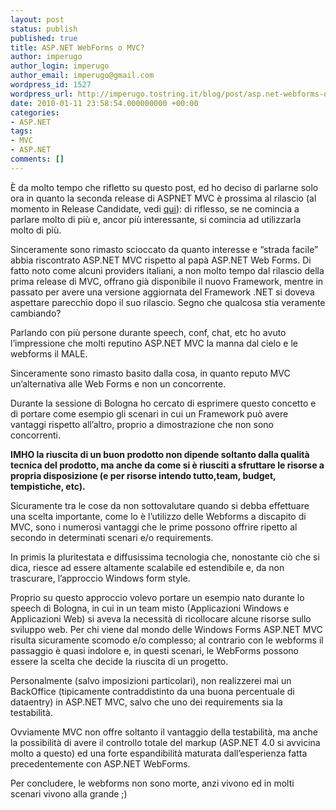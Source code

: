 ```yaml
---
layout: post
status: publish
published: true
title: ASP.NET WebForms o MVC?
author: imperugo
author_login: imperugo
author_email: imperugo@gmail.com
wordpress_id: 1527
wordpress_url: http://imperugo.tostring.it/blog/post/asp.net-webforms-o-mvc/
date: 2010-01-11 23:58:54.000000000 +00:00
categories:
- ASP.NET
tags:
- MVC
- ASP.NET
comments: []
---
```

<p>
	&Egrave; da molto tempo che rifletto su questo post, ed ho deciso di parlarne solo ora in quanto la seconda release di ASPNET MVC &egrave; prossima al rilascio (al momento in Release Candidate, vedi <a href="http://imperugo.tostring.it/blog/post/aspnet-mvc-2-release-candidate-is-out" target="_blank" title="ASP.NET MVC 2 Release Candidate is out">qui</a>): di riflesso, se ne comincia a parlare molto di pi&ugrave; e, ancor pi&ugrave; interessante, si comincia ad utilizzarla molto di pi&ugrave;.</p>
<p>
	Sinceramente sono rimasto scioccato da quanto interesse e &ldquo;strada facile&rdquo; abbia riscontrato ASP.NET MVC rispetto al pap&agrave; ASP.NET Web Forms. Di fatto noto come alcuni providers italiani, a non molto tempo dal rilascio della prima release di MVC, offrano gi&agrave; disponibile il nuovo Framework, mentre in passato per avere una versione aggiornata del Framework .NET si doveva aspettare parecchio dopo il suo rilascio. Segno che qualcosa stia veramente cambiando?</p>
<p>
	Parlando con pi&ugrave; persone durante speech, conf, chat, etc ho avuto l&rsquo;impressione che molti reputino ASP.NET MVC la manna dal cielo e le webforms il MALE.</p>
<p>
	Sinceramente sono rimasto basito dalla cosa, in quanto reputo MVC un&rsquo;alternativa alle Web Forms e non un concorrente.</p>
<p>
	Durante la sessione di Bologna ho cercato di esprimere questo concetto e di portare come esempio gli scenari in cui un Framework pu&ograve; avere vantaggi rispetto all&rsquo;altro, proprio a dimostrazione che non sono concorrenti.</p>
<p>
	<strong>IMHO la riuscita di un buon prodotto non dipende soltanto dalla qualit&agrave; tecnica del prodotto, ma anche da come si &egrave; riusciti a sfruttare le risorse a propria disposizione (e per risorse intendo tutto,team, budget, tempistiche, etc).</strong></p>
<p>
	Sicuramente tra le cose da non sottovalutare quando si debba effettuare una scelta importante, come lo &egrave; l&rsquo;utilizzo delle Webforms a discapito di MVC, sono i numerosi vantaggi che le prime possono offrire ripetto al secondo in determinati scenari e/o requirements.</p>
<p>
	In primis la pluritestata e diffusissima tecnologia che, nonostante ci&ograve; che si dica, riesce ad essere altamente scalabile ed estendibile e, da non trascurare, l&rsquo;approccio Windows form style.</p>
<p>
	Proprio su questo approccio volevo portare un esempio nato durante lo speech di Bologna, in cui in un team misto (Applicazioni Windows e Applicazioni Web) si aveva la necessit&agrave; di ricollocare alcune risorse sullo sviluppo web. Per chi viene dal mondo delle Windows Forms ASP.NET MVC risulta sicuramente scomodo e/o complesso; al contrario con le webforms il passaggio &egrave; quasi indolore e, in questi scenari, le WebForms possono essere la scelta che decide la riuscita di un progetto.</p>
<p>
	Personalmente (salvo imposizioni particolari), non realizzerei mai un BackOffice (tipicamente contraddistinto da una buona percentuale di dataentry) in ASP.NET MVC, salvo che uno dei requirements sia la testabilit&agrave;.</p>
<p>
	Ovviamente MVC non offre soltanto il vantaggio della testabilit&agrave;, ma anche la possibilit&agrave; di avere il controllo totale del markup (ASP.NET 4.0 si avvicina molto a questo) ed una forte espandibilit&agrave; maturata dall&rsquo;esperienza fatta precedentemente con ASP.NET WebForms.</p>
<p>
	Per concludere, le webforms non sono morte, anzi vivono ed in molti scenari vivono alla grande ;)</p>
